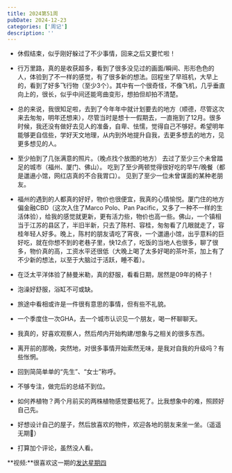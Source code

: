 ```yaml
---
title: 2024第51周
pubDate: 2024-12-23
categories: ['周记']
description: ''
---
```


* 休假结束，似乎刚好躲过了不少事情，回来之后又要忙啦！

* 行万里路，真的是收获超多，看到了很多没见过的画面/瞬间、形形色色的人，体验到了不一样的感觉，有了很多新的想法。回程坐了早班机，大早上的，看到了好多飞行物（至少3个）。其中有一个很奇怪，不像飞机，几乎垂直向上的，很长，似乎中间还能弯曲变形，想拍但却拍不清楚。

* 总的来说，我很知足啦，去到了今年年中就计划要去的地方（顺德，尽管这次来去匆匆，明年还想来），尽管当时是想十一假期去，一直拖到了12月。很多时候，我还没有做好去见人的准备，自卑、怯懦，觉得自己不够好。希望明年能够更自信些，学好天文地理，从内到外地提升自我，去更多想去的地方，见更多想见的人。

* 至少拍到了几张满意的照片。（晚点找个放图的地方）
	去过了至少三个未曾踏足的城市（福州、厦门、佛山）。
	吃到了至少两顿觉得很好吃的早午/晚餐（都是邋遢小馆，网红店真的不合我胃口）。
	见到了至少一位未曾谋面的某种老朋友。

	

* 福州的遇到的人都真的好好，物价也很便宜，我真的心情愉悦。厦门住的地方偏金融CBD（这次入住了Marco Polo、Pan Pacific，又多了一种不一样的生活体验），给我的感觉就更新，更有活力些，物价也高一些。佛山，一个镇相当于江苏的县区了，半旧半新，只去了陈村、容桂，匆匆看了几眼就走了，容桂年轻人好多。晚上，陈村的朋友请吃了宵夜，一个邋遢小馆，出乎意料的巨好吃，就在你想不到的老巷子里，快12点了，吃饭的当地人也很多，聊了很多，物价真的高，工资水平还很低（大晚上喝了太多好喝的茶叶茶，加上有了不少新的想法，以至于大脑过于活跃，睡不着）。

	

* 在泛太平洋体验了赫曼米勒，真的舒服，看看日期，居然是09年的椅子！

* 泡澡好舒服，浴缸不可或缺。

* 旅途中看相或许是一件很有意思的事情，但有些不礼貌。

* 一个季度住一次GHA，去一个城市认识见一个朋友，喝一杯聊聊天。

* 我真的，好喜欢观察人，然后颅内开始构建/想象与之相关的很多东西。

* 离开前的那晚，突然地，对很多事情开始索然无味，是我对自我的升级吗？有些怅惘。

* 回到简简单单的“先生”、“女士”称呼。
	



* 不够专注，做完后的总结不到位。

* 如何养植物？两个月前买的两株植物感觉要枯死了。比我想象中的难，照顾好自己先。

* 好想设计自己的屋子，然后放喜欢的物件，欢迎各地的朋友来坐一坐。（遥遥无期👀）

* 打算加个评论，虽然没人看。


**视频:**很喜欢这一期的[发达星期四](https://www.bilibili.com/video/BV1Qdq8YqECJ/?vd_source=531c62d3ae7b4af60528f790c6e49a00)